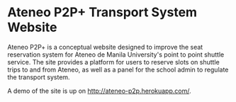 # Ateneo P2P+ Transport System Website

Ateneo P2P+ is a conceptual website designed to improve the seat reservation system for Ateneo de Manila University's point to point shuttle service. The site provides a platform for users to reserve slots on shuttle trips to and from Ateneo, as well as a panel for the school admin to regulate the transport system.

A demo of the site is up on http://ateneo-p2p.herokuapp.com/. 
